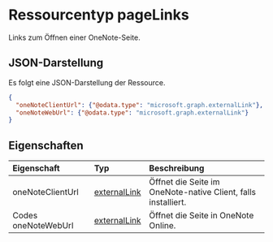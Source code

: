 # <a name="pagelinks-resource-type"></a>Ressourcentyp pageLinks

Links zum Öffnen einer OneNote-Seite.

## <a name="json-representation"></a>JSON-Darstellung

Es folgt eine JSON-Darstellung der Ressource.

<!-- {
  "blockType": "resource",
  "optionalProperties": [

  ],
  "@odata.type": "microsoft.graph.pageLinks"
}-->

```json
{
  "oneNoteClientUrl": {"@odata.type": "microsoft.graph.externalLink"},
  "oneNoteWebUrl": {"@odata.type": "microsoft.graph.externalLink"}
}

```
## <a name="properties"></a>Eigenschaften
| Eigenschaft     | Typ   |Beschreibung|
|:---------------|:--------|:----------|
|oneNoteClientUrl|[externalLink](externallink.md)|Öffnet die Seite im OneNote-native Client, falls installiert.|
|Codes oneNoteWebUrl|[externalLink](externallink.md)|Öffnet die Seite in OneNote Online.|

<!-- uuid: 8fcb5dbc-d5aa-4681-8e31-b001d5168d79
2015-10-25 14:57:30 UTC -->
<!-- {
  "type": "#page.annotation",
  "description": "pageLinks resource",
  "keywords": "",
  "section": "documentation",
  "tocPath": ""
}-->